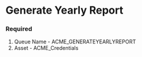 # Generate Yearly Report

### Required
1. Queue Name - ACME_GENERATEYEARLYREPORT
2. Asset - ACME_Credentials


